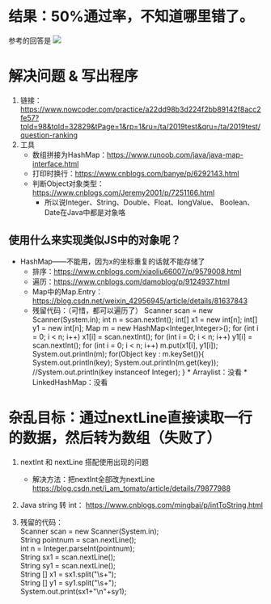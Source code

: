 # 结果：50%通过率，不知道哪里错了。
参考的回答是
![](img/ReactOverlap_wy_p1.png)
# 解决问题 & 写出程序
1. 链接：  https://www.nowcoder.com/practice/a22dd98b3d224f2bb89142f8acc2fe57?tpId=98&tqId=32829&tPage=1&rp=1&ru=/ta/2019test&qru=/ta/2019test/question-ranking
2. 工具
    * 数组拼接为HashMap：https://www.runoob.com/java/java-map-interface.html
    * 打印时换行：https://www.cnblogs.com/banye/p/6292143.html
    * 判断Object对象类型：https://www.cnblogs.com/Jeremy2001/p/7251166.html
        * 所以说Integer、String、Double、Float、longValue、
        Boolean、Date在Java中都是对象咯
## 使用什么来实现类似JS中的对象呢？
   * HashMap——不能用，因为x的坐标重复的话就不能存储了
        * 排序：https://www.cnblogs.com/xiaoliu66007/p/9579008.html
        * 遍历：https://www.cnblogs.com/damoblog/p/9124937.html
        * Map中的Map.Entry：https://blog.csdn.net/weixin_42956945/article/details/81637843
        * 残留代码：（可惜，都可以遍历了）
                Scanner scan = new Scanner(System.in);
                int n = scan.nextInt();
                int[] x1 = new int[n];
                int[] y1 = new int[n];
                Map m = new HashMap<Integer,Integer>();
                for (int i = 0; i < n; i++)
                    x1[i] = scan.nextInt();
                for (int i = 0; i < n; i++)
                    y1[i] = scan.nextInt();
                for (int i = 0; i < n; i++)
                    m.put(x1[i], y1[i]);
                System.out.println(m);
                for(Object key : m.keySet()){
                    System.out.println(key);
                    System.out.println(m.get(key));
                    //System.out.println(key instanceof Integer);
                }
    * Arraylist：没看
    * LinkedHashMap：没看
        
# 杂乱目标：通过nextLine直接读取一行的数据，然后转为数组（失败了）
1. nextInt 和 nextLine 搭配使用出现的问题
    * 解决方法：把nextInt全部改为nextLine
    https://blog.csdn.net/i_am_tomato/article/details/79877988
    
2. Java string 转 int：
       https://www.cnblogs.com/mingbai/p/intToString.html
3. 残留的代码：  
        Scanner scan = new Scanner(System.in);  
        String pointnum = scan.nextLine();  
        int n = Integer.parseInt(pointnum);  
        String sx1 = scan.nextLine();  
        String sy1 = scan.nextLine();  
        String [] x1 = sx1.split("\\s+");  
        String [] y1 = sy1.split("\\s+");  
        System.out.print(sx1+"\n"+sy1);  
        
        